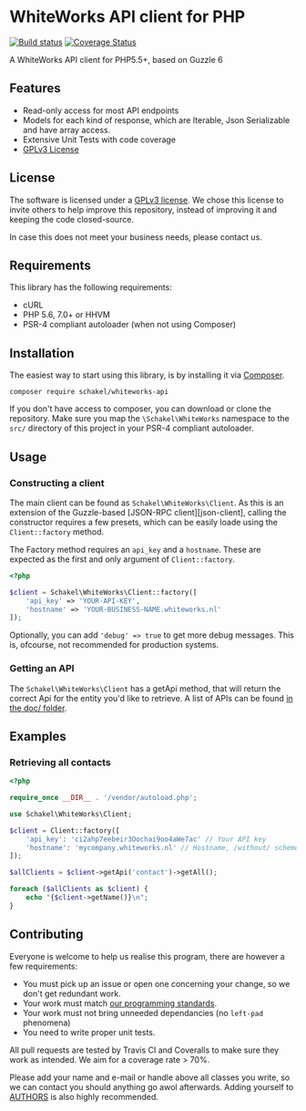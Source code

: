 # WhiteWorks API client for PHP

[![Build status][ci]][ci-link]
[![Coverage Status][cov]][cov-link]

A WhiteWorks API client for PHP5.5+, based on Guzzle 6

## Features

 - Read-only access for most API endpoints
 - Models for each kind of response, which are Iterable, Json Serializable and
   have array access.
 - Extensive Unit Tests with code coverage
 - [GPLv3 License][license]

## License

The software is licensed under a [GPLv3 license][license]. We chose this license
to invite others to help improve this repository, instead of improving it and
keeping the code closed-source.

In case this does not meet your business needs, please contact us.

## Requirements

This library has the following requirements:

 - cURL
 - PHP 5.6, 7.0+ or HHVM
 - PSR-4 compliant autoloader (when not using Composer)

## Installation

The easiest way to start using this library, is by installing it via [Composer][getcomposer].

```
composer require schakel/whiteworks-api
```

If you don't have access to composer, you can download or clone the repository.
Make sure you map the `\Schakel\WhiteWorks` namespace to the `src/` directory of this project in your PSR-4 compliant autoloader.

## Usage

### Constructing a client
The main client can be found as `Schakel\WhiteWorks\Client`. As this is an
extension of the Guzzle-based [JSON-RPC client][json-client], calling the
constructor requires a few presets, which can be easily loade using the
`Client::factory` method.

The Factory method requires an `api_key` and a `hostname`. These are expected
as the first and only argument of `Client::factory`.

```php
<?php

$client = Schakel\WhiteWorks\Client::factory([
    'api_key' => 'YOUR-API-KEY',
    'hostname' => 'YOUR-BUSINESS-NAME.whiteworks.nl'
]);
```

Optionally, you can add `'debug' => true` to get more debug messages. This is,
ofcourse, not recommended for production systems.

### Getting an API
The `Schakel\WhiteWorks\Client` has a getApi method, that will return the
correct Api for the entity you'd like to retrieve. A list of APIs can be found
[in the doc/ folder](doc/APIs.md).

## Examples

### Retrieving all contacts
```php
<?php

require_once __DIR__ . '/vendor/autoload.php';

use Schakel\WhiteWorks\Client;

$client = Client::factory([
    'api_key': 'ci2ahp7eebeir3Oochai9oo4aWe7ac' // Your API key
    'hostname': 'mycompany.whiteworks.nl' // Hostname, /without/ scheme
]);

$allClients = $client->getApi('contact')->getAll();

foreach ($allClients as $client) {
    echo "{$client->getName()}\n";
}

```

<!-- TODO more examples -->

## Contributing

Everyone is welcome to help us realise this program, there are however a few
requirements:

 -  You must pick up an issue or open one concerning your change, so we don't
    get redundant work.
 -  Your work must match [our programming standards](STANDARDS.md).
 -  Your work must not bring unneeded dependancies (no `left-pad` phenomena)
 -  You need to write proper unit tests.

All pull requests are tested by Travis CI and Coveralls to make sure they work
as intended. We aim for a coverage rate > 70%.

Please add your name and e-mail or handle above all classes you write, so we
can contact you should anything go awol afterwards. Adding yourself to [AUTHORS](./AUTHORS) is also highly recommended.


[ci]: https://travis-ci.org/SchakelMarketeers/WhiteWorks-API.svg?branch=master
[ci-link]: https://travis-ci.org/SchakelMarketeers/WhiteWorks-API
[cov]: https://coveralls.io/repos/github/SchakelMarketeers/WhiteWorks-API/badge.svg?branch=master
[cov-link]: https://coveralls.io/github/SchakelMarketeers/WhiteWorks-API?branch=master
[license]: LICENSE.md
[getcomposer]: https://getcomposer.org/
